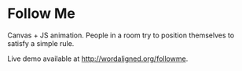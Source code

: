 # Follow Me

Canvas + JS animation. People in a room try to position themselves to satisfy a simple rule.

Live demo available at <http://wordaligned.org/followme>.

